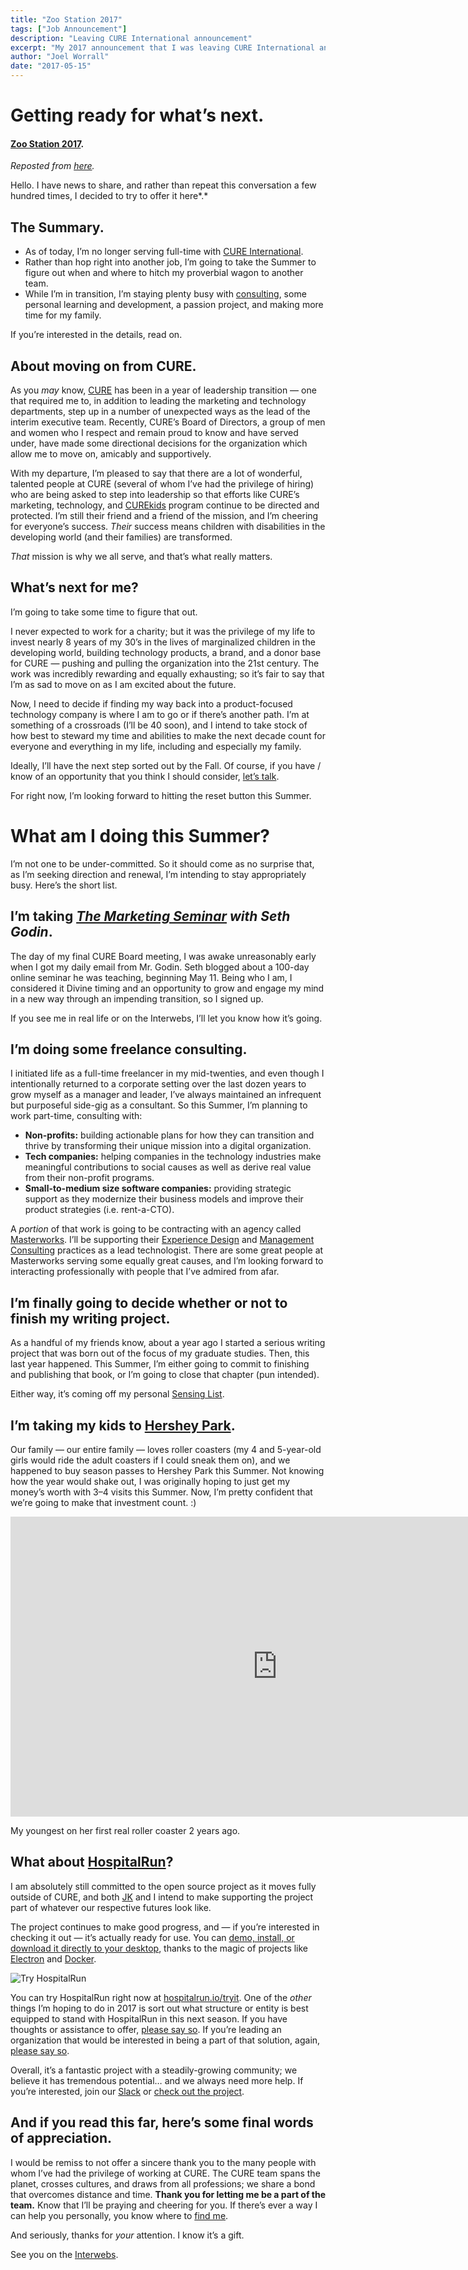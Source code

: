 ```yaml
---
title: "Zoo Station 2017"
tags: ["Job Announcement"]
description: "Leaving CURE International announcement"
excerpt: "My 2017 announcement that I was leaving CURE International and taking some time away."
author: "Joel Worrall"
date: "2017-05-15"
---
```


# Getting ready for what’s next.

#### [Zoo Station 2017](https://www.youtube.com/watch?v=5ilSfOfpzlU&feature=youtu.be&t=52s).

_Reposted from [here](https://medium.com/@tangollama/tangollama-zoo-station-2017-34a46df6674a)._

Hello. I have news to share, and rather than repeat this conversation a few hundred times, I decided to try to offer it here*.*

## The Summary.

- As of today, I’m no longer serving full-time with [CURE International](http://cure.org).
- Rather than hop right into another job, I’m going to take the Summer to figure out when and where to hitch my proverbial wagon to another team.
- While I’m in transition, I’m staying plenty busy with [consulting](http://joelworrall.com), some personal learning and development, a passion project, and making more time for my family.

If you’re interested in the details, read on.

## About moving on from CURE.

As you _may_ know, [CURE](http://cure.org) has been in a year of leadership transition — one that required me to, in addition to leading the marketing and technology departments, step up in a number of unexpected ways as the lead of the interim executive team. Recently, CURE’s Board of Directors, a group of men and women who I respect and remain proud to know and have served under, have made some directional decisions for the organization which allow me to move on, amicably and supportively.

With my departure, I’m pleased to say that there are a lot of wonderful, talented people at CURE (several of whom I’ve had the privilege of hiring) who are being asked to step into leadership so that efforts like CURE’s marketing, technology, and [CUREkids](http://cure.org/curekids) program continue to be directed and protected. I’m still their friend and a friend of the mission, and I’m cheering for everyone’s success. _Their_ success means children with disabilities in the developing world (and their families) are transformed.

_That_ mission is why we all serve, and that’s what really matters.

## What’s next for me?

I’m going to take some time to figure that out.

I never expected to work for a charity; but it was the privilege of my life to invest nearly 8 years of my 30’s in the lives of marginalized children in the developing world, building technology products, a brand, and a donor base for CURE — pushing and pulling the organization into the 21st century. The work was incredibly rewarding and equally exhausting; so it’s fair to say that I’m as sad to move on as I am excited about the future.

Now, I need to decide if finding my way back into a product-focused technology company is where I am to go or if there’s another path. I’m at something of a crossroads (I’ll be 40 soon), and I intend to take stock of how best to steward my time and abilities to make the next decade count for everyone and everything in my life, including and especially my family.

Ideally, I’ll have the next step sorted out by the Fall. Of course, if you have / know of an opportunity that you think I should consider, [let’s talk](mailto:joel@joelworrall.com?subject=Joel,+I+want+to+offer+you+an+amazing+job!).

For right now, I’m looking forward to hitting the reset button this Summer.

# What am I doing this Summer?

I’m not one to be under-committed. So it should come as no surprise that, as I’m seeking direction and renewal, I’m intending to stay appropriately busy. Here’s the short list.

## I’m taking [_The Marketing Seminar_](http://themarketingseminar.com) _with Seth Godin_.

The day of my final CURE Board meeting, I was awake unreasonably early when I got my daily email from Mr. Godin. Seth blogged about a 100-day online seminar he was teaching, beginning May 11\. Being who I am, I considered it Divine timing and an opportunity to grow and engage my mind in a new way through an impending transition, so I signed up.

If you see me in real life or on the Interwebs, I’ll let you know how it’s going.

## I’m doing some freelance consulting.

I initiated life as a full-time freelancer in my mid-twenties, and even though I intentionally returned to a corporate setting over the last dozen years to grow myself as a manager and leader, I’ve always maintained an infrequent but purposeful side-gig as a consultant. So this Summer, I’m planning to work part-time, consulting with:

- **Non-profits:** building actionable plans for how they can transition and thrive by transforming their unique mission into a digital organization.
- **Tech companies:** helping companies in the technology industries make meaningful contributions to social causes as well as derive real value from their non-profit programs.
- **Small-to-medium size software companies:** providing strategic support as they modernize their business models and improve their product strategies (i.e. rent-a-CTO).

A _portion_ of that work is going to be contracting with an agency called [Masterworks](http://masterworks.com). I’ll be supporting their [Experience Design](http://masterworks.com/capabilities/) and [Management Consulting](http://masterworks.com/consulting/) practices as a lead technologist. There are some great people at Masterworks serving some equally great causes, and I’m looking forward to interacting professionally with people that I’ve admired from afar.

## I’m finally going to decide whether or not to finish my writing project.

As a handful of my friends know, about a year ago I started a serious writing project that was born out of the focus of my graduate studies. Then, this last year happened. This Summer, I’m either going to commit to finishing and publishing that book, or I’m going to close that chapter (pun intended).

Either way, it’s coming off my personal [Sensing List](https://patersoncenter.com/stratop-strategic-planning/).

## I’m taking my kids to [Hershey Park](http://hersheypark.com).

Our family — our entire family — loves roller coasters (my 4 and 5-year-old girls would ride the adult coasters if I could sneak them on), and we happened to buy season passes to Hershey Park this Summer. Not knowing how the year would shake out, I was originally hoping to just get my money’s worth with 3–4 visits this Summer. Now, I’m pretty confident that we’re going to make that investment count. :)

<iframe src="https://cdn.embedly.com/widgets/media.html?src=https%3A%2F%2Fwww.youtube.com%2Fembed%2FWYJD4iJxeiA%3Ffeature%3Doembed&amp;url=http%3A%2F%2Fwww.youtube.com%2Fwatch%3Fv%3DWYJD4iJxeiA&amp;image=https%3A%2F%2Fi.ytimg.com%2Fvi%2FWYJD4iJxeiA%2Fhqdefault.jpg&amp;key=d04bfffea46d4aeda930ec88cc64b87c&amp;type=text%2Fhtml&amp;schema=youtube" allowfullscreen="" frameborder="0" height="480" width="854" title="Adalie's first roller coaster ride" class="fa eu eq fz w" scrolling="auto"></iframe>

My youngest on her first real roller coaster 2 years ago.

## What about [HospitalRun](http://hospitalrun.io)?

I am absolutely still committed to the open source project as it moves fully outside of CURE, and both [JK](http://twitter.com/jkleinsc) and I intend to make supporting the project part of whatever our respective futures look like.

The project continues to make good progress, and — if you’re interested in checking it out — it’s actually ready for use. You can [demo, install, or download it directly to your desktop](http://hospitalrun.io/tryit), thanks to the magic of projects like [Electron](http://electron.atom.io) and [Docker](http://docker.com).

![Try HospitalRun](./try_hospitalrun.png)

You can try HospitalRun right now at [hospitalrun.io/tryit](http://hospitalrun.io/tryit).
One of the _other_ things I’m hoping to do in 2017 is sort out what structure or entity is best equipped to stand with HospitalRun in this next season. If you have thoughts or assistance to offer, [please say so](mailto:joel@joelworrall.com?subject=I+think+I+can+help+you+with+HospitalRun). If you’re leading an organization that would be interested in being a part of that solution, again, [please say so](mailto:joel@joelworrall.com?subject=Let+me+help+you+make+EMR's+great...+for+once.).

Overall, it’s a fantastic project with a steadily-growing community; we believe it has tremendous potential… and we always need more help. If you’re interested, join our [Slack](https://hospitalrun-slackin.herokuapp.com) or [check out the project](http://github.com/hospitalrun).

## And if you read this far, here’s some final words of appreciation.

I would be remiss to not offer a sincere thank you to the many people with whom I’ve had the privilege of working at CURE. The CURE team spans the planet, crosses cultures, and draws from all professions; we share a bond that overcomes distance and time. **Thank you for letting me be a part of the team.** Know that I’ll be praying and cheering for you. If there’s ever a way I can help you personally, you know where to [find me](http://joelworrall.com).

And seriously, thanks for _your_ attention. I know it’s a gift.

See you on the [Interwebs](http://twitter.com/tangollama).
